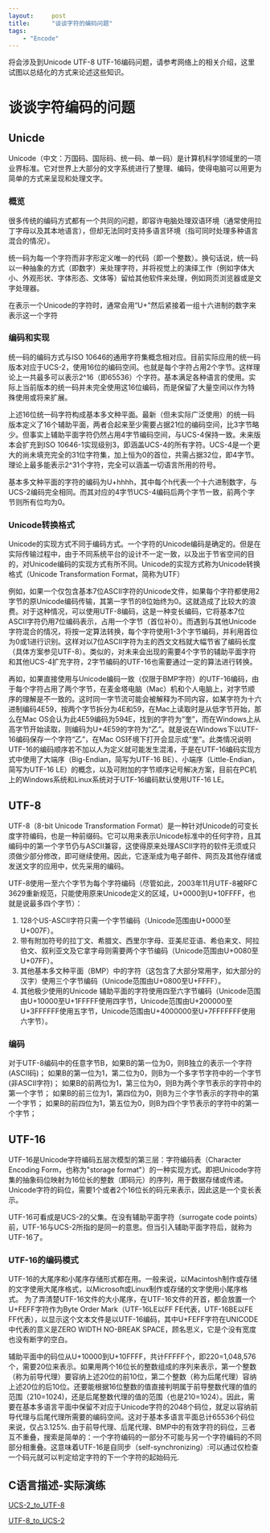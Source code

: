 ```yaml
---
layout:     post
title:      "谈谈字符的编码问题"
tags:
    - "Encode"
---
```


将会涉及到Unicode UTF-8 UTF-16编码问题，请参考网络上的相关介绍，这里试图以总结化的方式来论述这些知识。

<!--more-->


# 谈谈字符编码的问题

## Unicde

Unicode（中文：万国码、国际码、统一码、单一码）是计算机科学领域里的一项业界标准。它对世界上大部分的文字系统进行了整理、编码，使得电脑可以用更为简单的方式来呈现和处理文字。

### 概览

很多传统的编码方式都有一个共同的问题，即容许电脑处理双语环境（通常使用拉丁字母以及其本地语言），但却无法同时支持多语言环境（指可同时处理多种语言混合的情况）。

统一码为每一个字符而非字形定义唯一的代码（即一个整数）。换句话说，统一码以一种抽象的方式（即数字）来处理字符，并将视觉上的演绎工作（例如字体大小、外观形状、字体形态、文体等）留给其他软件来处理，例如网页浏览器或是文字处理器。

在表示一个Unicode的字符时，通常会用“U+”然后紧接着一组十六进制的数字来表示这一个字符

### 编码和实现

统一码的编码方式与ISO 10646的通用字符集概念相对应。目前实际应用的统一码版本对应于UCS-2，使用16位的编码空间。也就是每个字符占用2个字节。这样理论上一共最多可以表示2^16（即65536）个字符。基本满足各种语言的使用。实际上当前版本的统一码并未完全使用这16位编码，而是保留了大量空间以作为特殊使用或将来扩展。

上述16位统一码字符构成基本多文种平面。最新（但未实际广泛使用）的统一码版本定义了16个辅助平面，两者合起来至少需要占据21位的编码空间，比3字节略少。但事实上辅助平面字符仍然占用4字节编码空间，与UCS-4保持一致。未来版本会扩充到ISO 10646-1实现级别3，即涵盖UCS-4的所有字符。UCS-4是一个更大的尚未填充完全的31位字符集，加上恒为0的首位，共需占据32位，即4字节。理论上最多能表示2^31个字符，完全可以涵盖一切语言所用的符号。

基本多文种平面的字符的编码为U+hhhh，其中每个h代表一个十六进制数字，与UCS-2编码完全相同。而其对应的4字节UCS-4编码后两个字节一致，前两个字节则所有位均为0。

### Unicode转换格式

Unicode的实现方式不同于编码方式。一个字符的Unicode编码是确定的。但是在实际传输过程中，由于不同系统平台的设计不一定一致，以及出于节省空间的目的，对Unicode编码的实现方式有所不同。Unicode的实现方式称为Unicode转换格式（Unicode Transformation Format，简称为UTF）

例如，如果一个仅包含基本7位ASCII字符的Unicode文件，如果每个字符都使用2字节的原Unicode编码传输，其第一字节的8位始终为0。这就造成了比较大的浪费。对于这种情况，可以使用UTF-8编码，这是一种变长编码，它将基本7位ASCII字符仍用7位编码表示，占用一个字节（首位补0）。而遇到与其他Unicode字符混合的情况，将按一定算法转换，每个字符使用1-3个字节编码，并利用首位为0或1进行识别。这样对以7位ASCII字符为主的西文文档就大幅节省了编码长度（具体方案参见UTF-8）。类似的，对未来会出现的需要4个字节的辅助平面字符和其他UCS-4扩充字符，2字节编码的UTF-16也需要通过一定的算法进行转换。

再如，如果直接使用与Unicode编码一致（仅限于BMP字符）的UTF-16编码，由于每个字符占用了两个字节，在麦金塔电脑（Mac）机和个人电脑上，对字节顺序的理解是不一致的。这时同一字节流可能会被解释为不同内容，如某字符为十六进制编码4E59，按两个字节拆分为4E和59，在Mac上读取时是从低字节开始，那么在Mac OS会认为此4E59编码为594E，找到的字符为“奎”，而在Windows上从高字节开始读取，则编码为U+4E59的字符为“乙”。就是说在Windows下以UTF-16编码保存一个字符“乙”，在Mac OS环境下打开会显示成“奎”。此类情况说明UTF-16的编码顺序若不加以人为定义就可能发生混淆，于是在UTF-16编码实现方式中使用了大端序（Big-Endian，简写为UTF-16 BE）、小端序（Little-Endian，简写为UTF-16 LE）的概念，以及可附加的字节顺序记号解决方案，目前在PC机上的Windows系统和Linux系统对于UTF-16编码默认使用UTF-16 LE。

## UTF-8

UTF-8（8-bit Unicode Transformation Format）是一种针对Unicode的可变长度字符编码，也是一种前缀码。它可以用来表示Unicode标准中的任何字符，且其编码中的第一个字节仍与ASCII兼容，这使得原来处理ASCII字符的软件无须或只须做少部分修改，即可继续使用。因此，它逐渐成为电子邮件、网页及其他存储或发送文字的应用中，优先采用的编码。

UTF-8使用一至六个字节为每个字符编码（尽管如此，2003年11月UTF-8被RFC 3629重新规范，只能使用原来Unicode定义的区域，U+0000到U+10FFFF，也就是说最多四个字节）：
1. 128个US-ASCII字符只需一个字节编码（Unicode范围由U+0000至U+007F）。
2. 带有附加符号的拉丁文、希腊文、西里尔字母、亚美尼亚语、希伯来文、阿拉伯文、叙利亚文及它拿字母则需要两个字节编码（Unicode范围由U+0080至U+07FF）。
3. 其他基本多文种平面（BMP）中的字符（这包含了大部分常用字，如大部分的汉字）使用三个字节编码（Unicode范围由U+0800至U+FFFF）。
4. 其他极少使用的Unicode 辅助平面的字符使用四至六字节编码（Unicode范围由U+10000至U+1FFFFF使用四字节，Unicode范围由U+200000至U+3FFFFFF使用五字节，Unicode范围由U+4000000至U+7FFFFFFF使用六字节）。

### 编码

对于UTF-8编码中的任意字节B，如果B的第一位为0，则B独立的表示一个字符(ASCII码)；
如果B的第一位为1，第二位为0，则B为一个多字节字符中的一个字节(非ASCII字符)；
如果B的前两位为1，第三位为0，则B为两个字节表示的字符中的第一个字节；
如果B的前三位为1，第四位为0，则B为三个字节表示的字符中的第一个字节；
如果B的前四位为1，第五位为0，则B为四个字节表示的字符中的第一个字节；

## UTF-16

UTF-16是Unicode字符编码五层次模型的第三层：字符编码表（Character Encoding Form，也称为"storage format"）的一种实现方式。即把Unicode字符集的抽象码位映射为16位长的整数（即码元）的序列，用于数据存储或传递。Unicode字符的码位，需要1个或者2个16位长的码元来表示，因此这是一个变长表示。

UTF-16可看成是UCS-2的父集。在没有辅助平面字符（surrogate code points）前，UTF-16与UCS-2所指的是同一的意思。但当引入辅助平面字符后，就称为UTF-16了。

### UTF-16的编码模式

UTF-16的大尾序和小尾序存储形式都在用。一般来说，以Macintosh制作或存储的文字使用大尾序格式，以Microsoft或Linux制作或存储的文字使用小尾序格式。
为了弄清楚UTF-16文件的大小尾序，在UTF-16文件的开首，都会放置一个U+FEFF字符作为Byte Order Mark（UTF-16LE以FF FE代表，UTF-16BE以FE FF代表），以显示这个文本文件是以UTF-16编码，其中U+FEFF字符在UNICODE中代表的意义是ZERO WIDTH NO-BREAK SPACE，顾名思义，它是个没有宽度也没有断字的空白。

辅助平面中的码位从U+10000到U+10FFFF，共计FFFFF个，即220=1,048,576个，需要20位来表示。如果用两个16位长的整数组成的序列来表示，第一个整数（称为前导代理）要容纳上述20位的前10位，第二个整数（称为后尾代理）容纳上述20位的后10位。还要能根据16位整数的值直接判明属于前导整数代理的值的范围（210=1024)，还是后尾整数代理的值的范围（也是210=1024）。因此，需要在基本多语言平面中保留不对应于Unicode字符的2048个码位，就足以容纳前导代理与后尾代理所需要的编码空间。这对于基本多语言平面总计65536个码位来说，仅占3.125%.
由于前导代理、后尾代理、BMP中的有效字符的码位，三者互不重叠，搜索是简单的：一个字符编码的一部分不可能与另一个字符编码的不同部分相重叠。这意味着UTF-16是自同步（self-synchronizing）:可以通过仅检查一个码元就可以判定给定字符的下一个字符的起始码元. 

## C语言描述-实际演练

[UCS-2_to_UTF-8](https://github.com/jskyzero/SYSU-Software-Engineering/blob/master/subjects/Computer-Programming/4.usc_2_and_utf_8/UCS-2_to_UTF-8.c)

[UTF-8_to_UCS-2](https://github.com/jskyzero/SYSU-Software-Engineering/blob/master/subjects/Computer-Programming/4.usc_2_and_utf_8/UTF-8_to_UCS-2.c)